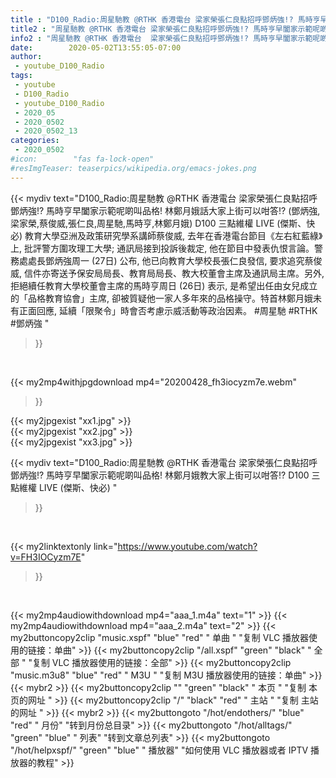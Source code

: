 ```yaml
---
title : "D100_Radio:周星馳教 @RTHK 香港電台 梁家榮張仁良點招呼鄧炳強!? 馬時亨早闔家示範呢啲叫品格! 林鄭月娥教大家上街可以咁答!? D100 三點維權 LIVE (傑斯、快必) "
title2 : "周星馳教 @RTHK 香港電台 梁家榮張仁良點招呼鄧炳強!? 馬時亨早闔家示範呢啲叫品格! 林鄭月娥教大家上街可以咁答!? D100 三點維權 LIVE (傑斯、快必) "
info2 : "周星馳教 @RTHK 香港電台  梁家榮張仁良點招呼鄧炳強!? 馬時亨早闔家示範呢啲叫品格! 林鄭月娥話大家上街可以咁答!?  (鄧炳強,梁家榮,蔡俊威,張仁良,周星馳,馬時亨,林鄭月娥) D100 三點維權 LIVE (傑斯、快必)  教育大學亞洲及政策研究學系講師蔡俊威, 去年在香港電台節目《左右紅藍綠》上, 批評警方圍攻理工大學; 通訊局接到投訴後裁定, 他在節目中發表仇恨言論。警務處處長鄧炳強周一 (27日) 公布, 他已向教育大學校長張仁良發信, 要求追究蔡俊威, 信件亦寄送予保安局局長、教育局局長、教大校董會主席及通訊局主席。另外, 拒絕續任教育大學校董會主席的馬時亨周日 (26日) 表示, 是希望出任由女兒成立的「品格教育協會」主席, 卻被質疑他一家人多年來的品格操守。特首林鄭月娥未有正面回應, 延續「限聚令」時會否考慮示威活動等政治因素。  #周星馳 #RTHK #鄧炳強 "
date:        2020-05-02T13:55:05-07:00
author:
 - youtube_D100_Radio
tags:
 - youtube
 - D100_Radio
 - youtube_D100_Radio
 - 2020_05
 - 2020_0502
 - 2020_0502_13
categories:
 - 2020_0502
#icon:        "fas fa-lock-open"
#resImgTeaser: teaserpics/wikipedia.org/emacs-jokes.png
---
```


{{< mydiv text="D100_Radio:周星馳教 @RTHK 香港電台  梁家榮張仁良點招呼鄧炳強!? 馬時亨早闔家示範呢啲叫品格! 林鄭月娥話大家上街可以咁答!?  (鄧炳強,梁家榮,蔡俊威,張仁良,周星馳,馬時亨,林鄭月娥) D100 三點維權 LIVE (傑斯、快必)  教育大學亞洲及政策研究學系講師蔡俊威, 去年在香港電台節目《左右紅藍綠》上, 批評警方圍攻理工大學; 通訊局接到投訴後裁定, 他在節目中發表仇恨言論。警務處處長鄧炳強周一 (27日) 公布, 他已向教育大學校長張仁良發信, 要求追究蔡俊威, 信件亦寄送予保安局局長、教育局局長、教大校董會主席及通訊局主席。另外, 拒絕續任教育大學校董會主席的馬時亨周日 (26日) 表示, 是希望出任由女兒成立的「品格教育協會」主席, 卻被質疑他一家人多年來的品格操守。特首林鄭月娥未有正面回應, 延續「限聚令」時會否考慮示威活動等政治因素。  #周星馳 #RTHK #鄧炳強 "
>}}
<br>


{{< my2mp4withjpgdownload mp4="20200428_fh3iocyzm7e.webm"
>}}

{{< my2jpgexist "xx1.jpg" >}}<br>
{{< my2jpgexist "xx2.jpg" >}}<br>
{{< my2jpgexist "xx3.jpg" >}}<br>



{{< mydiv text="D100_Radio:周星馳教 @RTHK 香港電台 梁家榮張仁良點招呼鄧炳強!? 馬時亨早闔家示範呢啲叫品格! 林鄭月娥教大家上街可以咁答!? D100 三點維權 LIVE (傑斯、快必) "
>}}
<br>

{{< my2linktextonly link="https://www.youtube.com/watch?v=FH3IOCyzm7E"
>}}


<br>

{{< my2mp4audiowithdownload mp4="aaa_1.m4a"    text="1" >}}
{{< my2mp4audiowithdownload mp4="aaa_2.m4a"    text="2" >}}
{{< my2buttoncopy2clip "music.xspf"        "blue"   "red"    " 单曲 "  "复制 VLC 播放器使用的链接：单曲" >}} {{< my2buttoncopy2clip "/all.xspf"         "green"  "black"  " 全部 "  "复制 VLC 播放器使用的链接：全部" >}} {{< my2buttoncopy2clip "music.m3u8"        "blue"   "red"    " M3U  "    "复制 M3U 播放器使用的链接：单曲" >}} {{< mybr2 >}} {{< my2buttoncopy2clip ""                  "green"  "black"  " 本页 "    "复制 本页的网址 " >}} {{< my2buttoncopy2clip "/"                 "black"  "red"    " 主站 "    "复制 主站的网址 " >}} {{< mybr2 >}} {{< my2buttongoto      "/hot/endothers/"   "blue"   "red"    " 月份"   "转到月份总目录" >}} {{< my2buttongoto      "/hot/alltags/"     "green"  "blue"   " 列表"   "转到文章总列表" >}} {{< my2buttongoto      "/hot/helpxspf/"    "green"  "blue"   " 播放器" "如何使用 VLC 播放器或者 IPTV 播放器的教程" >}} 
